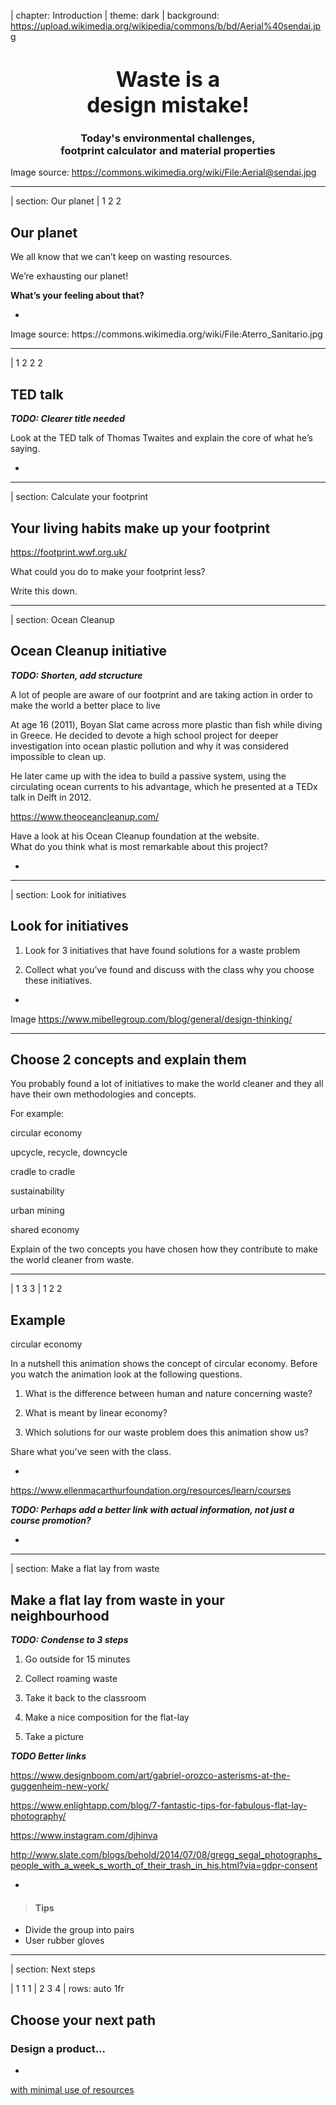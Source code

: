| chapter: Introduction
| theme: dark
| background: https://upload.wikimedia.org/wikipedia/commons/b/bd/Aerial%40sendai.jpg

<center><div>

# <big>Waste is a<br>design mistake!</big>

### Today's environmental challenges,<br>footprint calculator and material properties

</div></center>

<f-notes>

Image source: https://commons.wikimedia.org/wiki/File:Aerial@sendai.jpg

</f-notes>

---

| section: Our planet
| 1 2 2

## Our planet

We all know that we can’t keep on wasting resources. 

We’re exhausting our planet!

**What’s your feeling about that?**


-

<f-image src="https://upload.wikimedia.org/wikipedia/commons/2/2e/Aterro_Sanitario.jpg" />


<f-notes>
Image source: https://commons.wikimedia.org/wiki/File:Aterro_Sanitario.jpg
<f-notes>

---

| 1 2 2 2

## TED talk

***TODO: Clearer title needed***

Look at the TED talk of Thomas Twaites and 
explain the core of what he’s saying.

-

<f-video src="https://www.youtube.com/watch?v=5ODzO7Lz_pw" />

---

| section: Calculate your footprint

##  Your living habits make up your footprint 

https://footprint.wwf.org.uk/

What could you do to make your footprint less?

Write this down. 

---

| section: Ocean Cleanup

## Ocean Cleanup initiative

***TODO: Shorten, add stcructure***

A lot of people are aware of our footprint and are taking action in order to make the world a better place to live

At age 16 (2011), Boyan Slat came across more plastic than fish while diving in Greece. He decided to devote a high school project for deeper investigation into ocean plastic pollution and why it was considered impossible to clean up.

He later came up with the idea to build a passive system, using the circulating ocean currents to his advantage, which he presented at a TEDx talk in Delft in 2012.

https://www.theoceancleanup.com/

Have a look at his Ocean Cleanup foundation at the website.  
What do you think what is most remarkable about this project?

-

<f-video src="https://www.youtube.com/watch?v=ROW9F-c0kIQ" />

---

| section: Look for initiatives

## Look for initiatives

1. Look for 3 initiatives that have found solutions for a waste problem

2. Collect what you’ve found and discuss with the class why you choose these initiatives.


-

<f-image src="https://github.com/designstem/scenarios/blob/master/waste/images/discussion.jpg?raw=true" />


<f-notes>Image https://www.mibellegroup.com/blog/general/design-thinking/</f-notes>

---

<f-activity-icon />

## Choose 2 concepts and explain them

You probably found a lot of initiatives to make the world cleaner and they all have their own methodologies and concepts.

For example:

<div class="grid" style="--cols: 1fr 1fr 1fr">

<f-card background="none" border="var(--lightgray)">circular economy</f-card>

<f-card background="none" border="var(--lightgray)">upcycle, recycle, downcycle</f-card>

<f-card background="none" border="var(--lightgray)">cradle to cradle</f-card>

<f-card background="none" border="var(--lightgray)">sustainability</f-card>

<f-card  background="none" border="var(--lightgray)">urban mining</f-card>

<f-card  background="none" border="var(--lightgray)">shared economy</f-card>

</div>

Explain of the two concepts you have chosen how they contribute to make the world cleaner from waste.

---

| 1 3 3
| 1 2 2

## Example

<f-card background="none" border="var(--lightgray)">circular economy</f-card>

In a nutshell this animation shows the concept of circular economy.
Before you watch the animation look at the following questions.

1. What is the difference between human and nature concerning waste?

2. What is meant by linear economy?

3. Which solutions for our waste problem does this animation show us?

Share what you’ve seen with the class.

-

https://www.ellenmacarthurfoundation.org/resources/learn/courses

***TODO: Perhaps add a better link with actual information, not just a course promotion?***

-

<f-video src="https://www.youtube.com/watch?v=zCRKvDyyHmI" />

---

| section: Make a flat lay from waste

## Make a flat lay from waste in your neighbourhood

***TODO: Condense to 3 steps***

1. Go outside for 15 minutes

2. Collect roaming waste

3. Take it back to the classroom

4. Make a nice composition for the flat-lay

5. Take a picture

***TODO Better links***

https://www.designboom.com/art/gabriel-orozco-asterisms-at-the-guggenheim-new-york/

https://www.enlightapp.com/blog/7-fantastic-tips-for-fabulous-flat-lay-photography/

https://www.instagram.com/djhinva

http://www.slate.com/blogs/behold/2014/07/08/gregg_segal_photographs_people_with_a_week_s_worth_of_their_trash_in_his.html?via=gdpr-consent

-

<f-image src="./images/wastelay.jpg" />


<f-notes>

> #### Tips
* Divide the group into pairs
* User rubber gloves

</f-notes>

---

| section: Next steps

| 1 1 1
| 2 3 4
| rows: auto 1fr

## Choose your next path

### Design a product...

-

<a class="primary" style="display: block; height: 20vh;" href="./index1.html">with minimal use of resources</a>

-

<a class="primary" style="display: block; height: 20vh;" href="./index2.html">with zero waste</a>

-

<a class="primary" style="display: block; height: 20vh;" href="./index3.html">from waste only</a>